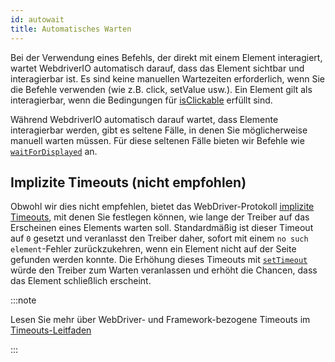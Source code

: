 ```yaml
---
id: autowait
title: Automatisches Warten
---
```


Bei der Verwendung eines Befehls, der direkt mit einem Element interagiert, wartet WebdriverIO automatisch darauf, dass das Element sichtbar und interagierbar ist. Es sind keine manuellen Wartezeiten erforderlich, wenn Sie die Befehle verwenden (wie z.B. click, setValue usw.).
Ein Element gilt als interagierbar, wenn die Bedingungen für [isClickable](https://webdriver.io/docs/api/element/isClickable) erfüllt sind.

Während WebdriverIO automatisch darauf wartet, dass Elemente interagierbar werden, gibt es seltene Fälle, in denen Sie möglicherweise manuell warten müssen. Für diese seltenen Fälle bieten wir Befehle wie [`waitForDisplayed`](/docs/api/element/waitForDisplayed) an.


## Implizite Timeouts (nicht empfohlen)

Obwohl wir dies nicht empfehlen, bietet das WebDriver-Protokoll [implizite Timeouts](https://w3c.github.io/webdriver/#timeouts), mit denen Sie festlegen können, wie lange der Treiber auf das Erscheinen eines Elements warten soll. Standardmäßig ist dieser Timeout auf `0` gesetzt und veranlasst den Treiber daher, sofort mit einem `no such element`-Fehler zurückzukehren, wenn ein Element nicht auf der Seite gefunden werden konnte. Die Erhöhung dieses Timeouts mit [`setTimeout`](/docs/api/browser/setTimeout) würde den Treiber zum Warten veranlassen und erhöht die Chancen, dass das Element schließlich erscheint.

:::note

Lesen Sie mehr über WebDriver- und Framework-bezogene Timeouts im [Timeouts-Leitfaden](/docs/timeouts)

:::